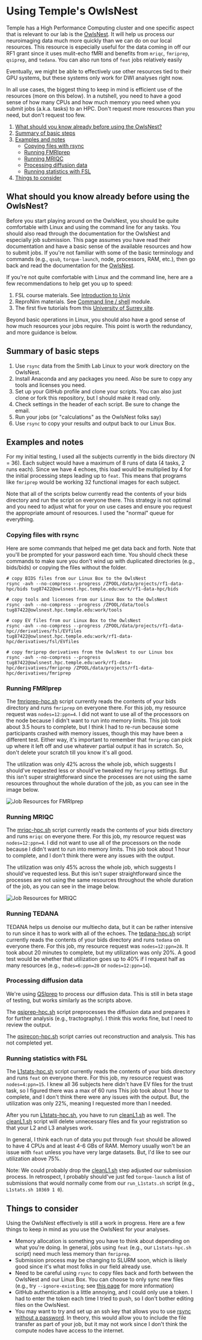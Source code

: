 # Using Temple's OwlsNest
Temple has a High Performance Computing cluster and one specific aspect that is relevant to our lab is the [OwlsNest](https://www.hpc.temple.edu/owlsnest2/). It will help us process our neuroimaging data much more quickly than we can do on our local resources. This resource is especially useful for the data coming in off our RF1 grant since it uses mulit-echo fMRI and benefits from `mriqc`, `fmriprep`, `qsiprep`, and `tedana`. You can also run tons of `feat` jobs relatively easily

Eventually, we might be able to effectively use other resources tied to their GPU systems, but these systems only work for DWI analyses right now.

In all use cases, the biggest thing to keep in mind is efficient use of the resources (more on this below). In a nutshell, you need to have a good sense of how many CPUs and how much memory you need when you submit jobs (a.k.a. tasks) to an HPC. Don't request more resources than you need, but don't request too few.

1. [What should you know already before using the OwlsNest?](#what-should-you-know)
2. [Summary of basic steps](#summary-of-basic-steps)
3. [Examples and notes](#example-and-notes)
    - [Copying files with rsync](#copying-files-with-rsync)
    - [Running FMRIprep](#running-fmriprep)
    - [Running MRIQC](#running-mriqc)
    - [Processing diffusion data](#processing-diffusion-data)
    - [Running statistics with FSL](#running-statistics-with-fsl)
4. [Things to consider](#things-to-consider)


## What should you know already before using the OwlsNest?
Before you start playing around on the OwlsNest, you should be quite comfortable with Linux and using the command line for any tasks. You should also read through the documentation for the OwlsNest and especially job submission. This page assumes you have read their documentation and have a basic sense of the available resources and how to submit jobs. If you're not familiar with some of the basic terminology and commands (e.g., `qsub`, `torque-launch`, node, processors, RAM, etc.), then go back and read the documentation for the [OwlsNest](https://www.hpc.temple.edu/owlsnest2/).

If you're not quite comfortable with Linux and the command line, here are a few recommendations to help get you up to speed:
1. FSL course materials. See [Introduction to Unix](https://open.win.ox.ac.uk/pages/fslcourse/website/online_materials.html)
2. ReproNim materials. See [Command line / shell](http://www.repronim.org/module-reproducible-basics/01-shell-basics/) module.
3. The first five tutorials from this [University of Surrey site](http://www.ee.surrey.ac.uk/Teaching/Unix/).

Beyond basic operations in Linux, you should also have a good sense of how much resources your jobs require. This point is worth the redundancy, and more guidance is below.

## Summary of basic steps
1. Use `rsync` data from the Smith Lab Linux to your work directory on the OwlsNest.
2. Install Anaconda and any packages you need. Also be sure to copy any tools and licenses you need.
3. Set up your GitHub profile and clone your scripts. You can also just clone or fork this repository, but I should make it read only.
4. Check settings in the header of each script. Be sure to change the email.
5. Run your jobs (or "calculations" as the OwlsNest folks say)
6. Use `rsync` to copy your results and output back to our Linux Box.

## Examples and notes

For my initial testing, I used all the subjects currently in the bids directory (N = 36). Each subject would have a maximum of 8 runs of data (4 tasks, 2 runs each). Since we have 4 echoes, this load would be multiplied by 4 for the initial processing steps leading up to `feat`. This means that programs like  `fmriprep` would be working 32 functional images for each subject.

Note that all of the scripts below currently read the contents of your bids directory and run the script on everyone there. This strategy is not optimal and you need to adjust what for your on use cases and ensure you request the appropriate amount of resources. I used the "normal" queue for everything.

### Copying files with rsync
Here are some commands that helped me get data back and forth. Note that you'll be prompted for your password each time. You should check these commands to make sure you don't wind up with duplicated directories (e.g., bids/bids) or copying the files without the folder.
```
# copy BIDS files from our Linux Box to the OwlsNest
rsync -avh --no-compress --progress /ZPOOL/data/projects/rf1-data-hpc/bids tug87422@owlsnest.hpc.temple.edu:work/rf1-data-hpc/bids

# copy tools and licenses from our Linux Box to the OwlsNest
rsync -avh --no-compress --progress /ZPOOL/data/tools tug87422@owlsnest.hpc.temple.edu:work/tools

# copy EV files from our Linux Box to the OwlsNest
rsync -avh --no-compress --progress /ZPOOL/data/projects/rf1-data-hpc//derivatives/fsl/EVfiles tug87422@owlsnest.hpc.temple.edu:work/rf1-data-hpc/derivatives/fsl/EVfiles

# copy fmriprep derivatives from the OwlsNest to our Linux box
rsync -avh --no-compress --progress tug87422@owlsnest.hpc.temple.edu:work/rf1-data-hpc/derivatives/fmriprep /ZPOOL/data/projects/rf1-data-hpc/derivatives/fmriprep
```

### Running FMRIprep
The [fmriprep-hpc.sh](code/fmriprep-hpc.sh) script currently reads the contents of your bids directory and runs `fmriprep` on everyone there. For this job, my resource request was `nodes=12:ppn=4`. I did not want to use all of the processors on the node because I didn't want to run into memory limits. This job took about 3.5 hours to complete, but I think I had to re-run because some participants crashed with memory issues, though this may have been a different test. Either way, it's important to remember that `fmriprep` can pick up where it left off and use whatever partial output it has in scratch. So, don't delete your scratch till you know it's all good.

The utilization was only 42% across the whole job, which suggests I should've requested less or should've tweaked my `fmriprep` settings. But this isn't super straightforward since the processes are not using the same resources throughout the whole duration of the job, as you can see in the image below.

![Job Resources for FMRIprep](imgs/fmriprep.png "Job Resources for fmriprep")


### Running MRIQC
The [mriqc-hpc.sh](code/mriqc-hpc.sh) script currently reads the contents of your bids directory and runs `mriqc` on everyone there. For this job, my resource request was `nodes=12:ppn=4`. I did not want to use all of the processors on the node because I didn't want to run into memory limits. This job took about 1 hour to complete, and I don't think there were any issues with the output.

The utilization was only 45% across the whole job, which suggests I should've requested less. But this isn't super straightforward since the processes are not using the same resources throughout the whole duration of the job, as you can see in the image below.

![Job Resources for MRIQC](imgs/mriqc.png "Job Resources for MRIQC")


### Running TEDANA
TEDANA helps us denoise our multiecho data, but it can be rather intensive to run since it has to work with all of the echoes. The [tedana-hpc.sh](code/tedana-hpc.sh) script currently reads the contents of your bids directory and runs `tedana` on everyone there. For this job, my resource request was `nodes=12:ppn=28`. It took about 20 minutes to complete, but my utilization was only 20%. A good test would be whether that utilization goes up to 40% if I request half as many resources (e.g., `nodes=6:ppn=28` or `nodes=12:ppn=14`).

### Processing diffusion data
We're using [QSIprep](https://qsiprep.readthedocs.io/en/latest/) to process our diffusion data. This is still in beta stage of testing, but works similarly as the scripts above.

The [qsiprep-hpc.sh](code/qsiprep-hpc.sh) script preprocesses the diffusion data and prepares it for further analysis (e.g., tractography). I think this works fine, but I need to review the output.

The [qsirecon-hpc.sh](code/qsirecon-hpc.sh) script carries out reconstruction and analysis. This has not completed yet.


### Running statistics with FSL
The [L1stats-hpc.sh](code/L1stats-hpc.sh) script currently reads the contents of your bids directory and runs `feat` on everyone there. For this job, my resource request was `nodes=4:ppn=15`. I knew all 36 subjects here didn't have EV files for the trust task, so I figured there was a max of 60 runs This job took about 1 hour to complete, and I don't think there were any issues with the output. But, the utilization was only 22%, meaning I requested more than I needed.

After you run [L1stats-hpc.sh](code/L1stats-hpc.sh), you have to run [cleanL1.sh](code/cleanL1.sh) as well. The [cleanL1.sh](code/cleanL1.sh) script will delete unnecessary files and fix your registration so that your L2 and L3 analyses work.

In general, I think each run of data you put through `feat` should be allowed to have 4 CPUs and at least 4-6 GBs of RAM. Memory usually won't be an issue with `feat` unless you have very large datasets. But, I'd like to see our utilization above 75%.

Note: We could probably drop the [cleanL1.sh](code/cleanL1.sh) step adjusted our submission process. In retrospect, I probably should've just fed `torque-launch` a list of submissions that would normally come from our `run_L1stats.sh` script (e.g., `L1stats.sh 10369 1 0`).


## Things to consider
Using the OwlsNest effectively is still a work in progress. Here are a few things to keep in mind as you use the OwlsNest for your analyses.
- Memory allocation is something you have to think about depending on what you're doing. In general, jobs using `feat` (e.g., our `L1stats-hpc.sh` script) need much less memory than `fmriprep`.
- Submission process may be changing to SLURM soon, which is likely good since it's what most folks in our field already use.
- Need to be careful using `rsync` to copy files back and forth between the OwlsNest and our Linux Box. You can choose to only sync new files (e.g., try `--ignore-existing`; see [this page](https://unix.stackexchange.com/questions/67539/how-to-rsync-only-new-files) for more information)
- GitHub authentication is a little annoying, and I could only use a token. I had to enter the token each time I tried to push, so I don't bother editing files on the OwlsNest.
- You may want to try and set up an ssh key that allows you to use [rsync without a password](https://superuser.com/questions/555799/how-to-setup-rsync-without-password-with-ssh-on-unix-linux). In theory, this would allow you to include the file transfer as part of your job, but it may not work since I don't think the compute nodes have access to the internet.
